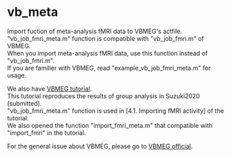 # vb_meta

Import fuction of meta-analysis fMRI data to VBMEG's actfile.  
"vb_job_fmri_meta.m" function is compatible with "vb_job_fmri.m" of VBMEG.  
When you import meta-analysis fMRI data, use this function instead of "vb_job_fmri.m".  
If you are familier with VBMEG, read "example_vb_job_fmri_meta.m" for usage.  

We also have [VBMEG tutorial](https://vbmeg.atr.jp/docs/v2/static/vbmeg2_tutorial_neuromag.html).  
This tutorial reproduces the results of group analysis in Suzuki2020 (submitted).  
"vb_job_fmri_meta.m" function is used in [4.1. Importing fMRI activity] of the tutorial.  
We also opened the function "import_fmri_meta.m" that compatible with "import_fmri" in the tutorial.  

For the general issue about VBMEG, please go to [VBMEG official](https://vbmeg.atr.jp).  
